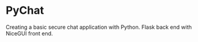 # PyChat
Creating a basic secure chat application with Python.
Flask back end with NiceGUI front end.

